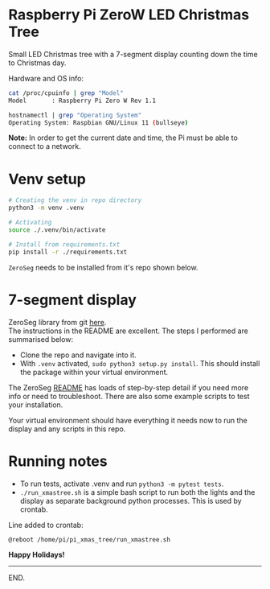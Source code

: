 # Raspberry Pi ZeroW LED Christmas Tree

Small LED Christmas tree with a 7-segment display counting down the time to Christmas day.

Hardware and OS info: 
```bash
cat /proc/cpuinfo | grep "Model"
Model		: Raspberry Pi Zero W Rev 1.1

hostnamectl | grep "Operating System"
Operating System: Raspbian GNU/Linux 11 (bullseye)
```

__Note:__ In order to get the current date and time, the Pi must be able to connect to a network. 

# Venv setup

```bash
# Creating the venv in repo directory
python3 -m venv .venv

# Activating
source ./.venv/bin/activate

# Install from requirements.txt
pip install -r ./requirements.txt
```

`ZeroSeg` needs to be installed from it's repo shown below. 

# 7-segment display
 
ZeroSeg library from git [here](https://github.com/AverageMaker/ZeroSeg).  
The instructions in the README are excellent. The steps I performed are summarised below: 

* Clone the repo and navigate into it. 
* With `.venv` activated, `sudo python3 setup.py install`. This should install the package within your virtual environment. 

The ZeroSeg [README](https://github.com/AverageMaker/ZeroSeg/blob/master/README.md) has loads of step-by-step detail if you need more info or need to troubleshoot. There are also some example scripts to test your installation. 

Your virtual environment should have everything it needs now to run the display and any scripts in this repo. 

# Running notes

* To run tests, activate .venv and run `python3 -m pytest tests`. 
* `./run_xmastree.sh` is a simple bash script to run both the lights and the display as separate background python processes. This is used by crontab.

Line added to crontab: 

```bash
@reboot /home/pi/pi_xmas_tree/run_xmastree.sh
```

__Happy Holidays!__

***

END.
